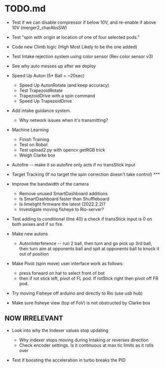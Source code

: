 # TODO.md

- Test if we can disable compressor if below 10V, and re-enable if above 10V  (merger2_charAbsSW)

- Test "spin with origin at location of one of four selected pods."

- Code new Climb logic (High Most Likely to be the one added)

- Test Intake rejection system using color sensor (Rev color sensor v3)

- See why auto messes up after we deploy

- Speed Up Auton (5* Ball = ~20sec)
  - Speed Up AutonRotate (and keep accuracy)
  - Test TrapezoidRotate
  - TrapezoidDrive with a spin command
  - Speed Up TrapezoidDrive

- Add intake guidance system.
  - Why network issues when it's transmitting?

- Machine Learning
  - Finish Training
  - Test on Robot
  - Test upload2.py with opencv getRGB trick
  - Weigh Clarke box

- Autofire -- make it so autofire only acts if no transStick input

- Target Tracking (If no target the spin correction doesn't take control) ***

- Improve the bandwidth of the camera
  - Remove unused SmartDashboard additions
  - Is SmartDashboard faster than Shuffleboard
  - Is limelight firmware the latest (2022.2.2)?
  - Investigate moving fisheye to Rio-server?

- Test adding to conditional (line 40) a check if transStick input is 0 on both axises and if so fire.

- Make new autons
  - AutonInterference -- run 2 ball, then turn and go pick up 3rd ball, then turn aim at opponents ball and spit at opponents ball to knock it out of position

- Make Pivot (spin move) user interface work as follows:
  - press forward on hat to select front of bot
  - then if rot stick left, pivot of FL pod.  If rotStick right then pivot off FR pod.

- Try moving Fisheye off arduino and directly to Rio (use usb hub)

- Make sure fisheye view (top of FoV) is not obstructed by Clarke box

## NOW IRRELEVANT

- Look into why the Indexer values stop updating
  - Why indexer stops moving during Intaking or reverses direction
  - Check encoder settings.  Is it continuous at max tic limits as it rolls over

- Test if boosting the acceleration in turbo breaks the PID
